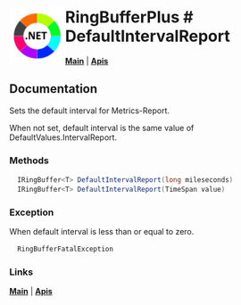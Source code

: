 # <img align="left" width="100" height="100" src="./images/icon.png"> RingBufferPlus #  DefaultIntervalReport

[**Main**](index.md#help) | 
[**Apis**](index.md#apis)

## Documentation
Sets the default interval for Metrics-Report.

When not set,  default interval is the same value of DefaultValues.IntervalReport.

### Methods

```csharp
  IRingBuffer<T> DefaultIntervalReport(long mileseconds)
  IRingBuffer<T> DefaultIntervalReport(TimeSpan value)
``` 

### Exception

When default interval is less than or equal to zero.

```csharp
  RingBufferFatalException
``` 

### Links
[**Main**](index.md#help) | 
[**Apis**](index.md#apis)

